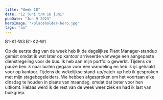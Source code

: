 ```yaml
---
title: "Week 18"
date: "12 juni t/m 16 juni"
pubDate: "Jun 9 2023"
heroImage: "/placeholder-hero.jpg"
tags: "aa"
---
```


<div class="flex gap-2 pb-2">
    <span class="cta2">B1-K1-W3</span>
    <span class="cta2">B1-K2-W1</span>
</div>

Op de eerste dag van de week heb ik de dagelijkse Plant Manager-standup gemist omdat ik wat later op kantoor arriveerde vanwege een aangepaste dienstregeling voor de bus. Ik heb aan mijn portfolio gewerkt. Tijdens de pauze ben ik naar buiten gegaan voor een wandeling en heb ik ijs gehaald voor op kantoor. Tijdens de wekelijkse stand-up/catch-up heb ik gesproken met mijn stagebegeleiders. We hebben afgesproken om het voortaan elke dinsdag te houden in plaats van maandag, omdat dat beter voor hen uitkomt. Helaas werd ik de rest van de week weer ziek en had ik last van buikgriep.
